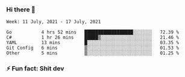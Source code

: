 ### Hi there 👋
<!--START_SECTION:waka-->
```text
Week: 11 July, 2021 - 17 July, 2021

Go           4 hrs 52 mins   ██████████████████░░░░░░░   72.39 % 
C#           1 hr 26 mins    █████▒░░░░░░░░░░░░░░░░░░░   21.46 % 
YAML         13 mins         █░░░░░░░░░░░░░░░░░░░░░░░░   03.35 % 
Git Config   6 mins          ▒░░░░░░░░░░░░░░░░░░░░░░░░   01.53 % 
Other        5 mins          ▒░░░░░░░░░░░░░░░░░░░░░░░░   01.25 % 
```
<!--END_SECTION:waka-->
<!--
**TG4LAaron/TG4LAaron** is a ✨ _special_ ✨ repository because its `README.md` (this file) appears on your GitHub profile.

Here are some ideas to get you started:

- 🔭 I’m currently working on ...
- 🌱 I’m currently learning ...
- 👯 I’m looking to collaborate on ...
- 🤔 I’m looking for help with ...
- 💬 Ask me about ...
- 📫 How to reach me: ...
- 😄 Pronouns: ...
- ⚡ Fun fact: ...
-->
### ⚡ Fun fact: Shit dev
